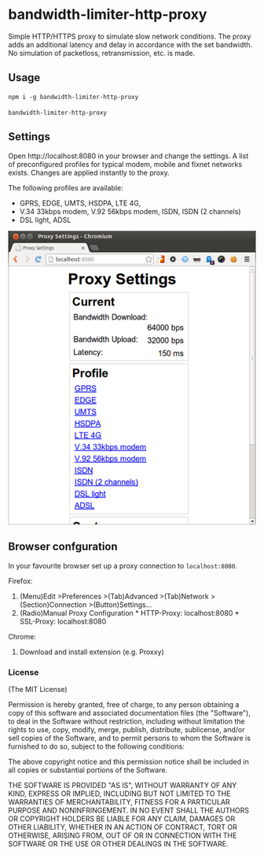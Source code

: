 # bandwidth-limiter-http-proxy

Simple HTTP/HTTPS proxy to simulate slow network conditions.
The proxy adds an additional latency and delay in accordance with the set bandwidth.
No simulation of packetloss, retransmission, etc. is made.

## Usage

```
npm i -g bandwidth-limiter-http-proxy

bandwidth-limiter-http-proxy
```

## Settings

Open http://localhost:8080 in your browser and change the settings.
A list of preconfigured profiles for typical modem, mobile and fixnet networks exists.
Changes are applied instantly to the proxy.

The following profiles are available:
* GPRS, EDGE, UMTS, HSDPA, LTE 4G,
* V.34 33kbps modem, V.92 56kbps modem, ISDN, ISDN (2 channels)
* DSL light, ADSL

![Proxy Settings Image](https://raw.githubusercontent.com/commenthol/bandwidth-limiter-http-proxy/master/docs/proxy-settings.png)

## Browser confguration

In your favourite browser set up a proxy connection to `localhost:8080`.

Firefox:
  1. (Menu)Edit >Preferences >(Tab)Advanced >(Tab)Network >(Section)Connection >(Button)Settings...
  2. (Radio)Manual Proxy Configuration
    * HTTP-Proxy: localhost:8080
    * SSL-Proxy: localhost:8080

Chrome:
  1. Download and install extension (e.g. Proxxy)


### License

(The MIT License)

Permission is hereby granted, free of charge, to any person obtaining
a copy of this software and associated documentation files (the
"Software"), to deal in the Software without restriction, including
without limitation the rights to use, copy, modify, merge, publish,
distribute, sublicense, and/or sell copies of the Software, and to
permit persons to whom the Software is furnished to do so, subject to
the following conditions:

The above copyright notice and this permission notice shall be
included in all copies or substantial portions of the Software.

THE SOFTWARE IS PROVIDED "AS IS", WITHOUT WARRANTY OF ANY KIND,
EXPRESS OR IMPLIED, INCLUDING BUT NOT LIMITED TO THE WARRANTIES OF
MERCHANTABILITY, FITNESS FOR A PARTICULAR PURPOSE AND
NONINFRINGEMENT. IN NO EVENT SHALL THE AUTHORS OR COPYRIGHT HOLDERS BE
LIABLE FOR ANY CLAIM, DAMAGES OR OTHER LIABILITY, WHETHER IN AN ACTION
OF CONTRACT, TORT OR OTHERWISE, ARISING FROM, OUT OF OR IN CONNECTION
WITH THE SOFTWARE OR THE USE OR OTHER DEALINGS IN THE SOFTWARE.
